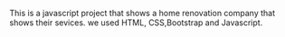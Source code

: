 This is a javascript project that shows a home renovation company that shows their sevices. we used HTML, CSS,Bootstrap and Javascript.
